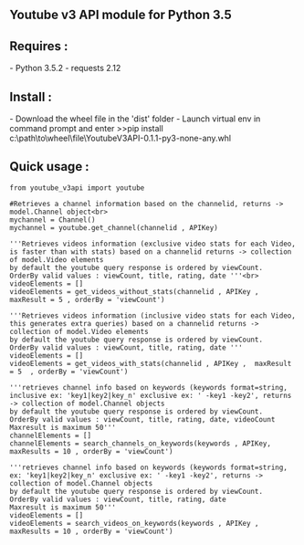 <h2>Youtube v3 API module for Python 3.5</h2>

<h2>Requires :</h2>
    - Python 3.5.2
    - requests 2.12

<h2>Install :</h2>
    - Download the wheel file in the 'dist' folder
    - Launch virtual env in command prompt and enter >>pip install c:\path\to\wheel\file\YoutubeV3API-0.1.1-py3-none-any.whl


<h2>Quick usage :</h2>

    from youtube_v3api import youtube

    #Retrieves a channel information based on the channelid, returns -> model.Channel object<br>
    mychannel = Channel()
    mychannel = youtube.get_channel(channelid , APIKey)
    
    '''Retrieves videos information (exclusive video stats for each Video, is faster than with stats) based on a channelid returns -> collection of model.Video elements
    by default the youtube query response is ordered by viewCount. 
    OrderBy valid values : viewCount, title, rating, date '''<br>
    videoElements = []
    videoElements = get_videos_without_stats(channelid , APIKey , maxResult = 5 , orderBy = 'viewCount')

    '''Retrieves videos information (inclusive video stats for each Video, this generates extra queries) based on a channelid returns -> collection of model.Video elements
    by default the youtube query response is ordered by viewCount. 
    OrderBy valid values : viewCount, title, rating, date '''
    videoElements = []
    videoElements = get_videos_with_stats(channelid , APIKey ,  maxResult = 5  , orderBy = 'viewCount')

    '''retrieves channel info based on keywords (keywords format=string, inclusive ex: 'key1|key2|key_n' exclusive ex: ' -key1 -key2', returns -> collection of model.Channel objects
    by default the youtube query response is ordered by viewCount.
    OrderBy valid values : viewCount, title, rating, date, videoCount
    Maxresult is maximum 50'''
    channelElements = []
    channelElements = search_channels_on_keywords(keywords , APIKey, maxResults = 10 , orderBy = 'viewCount')

    '''retrieves channel info based on keywords (keywords format=string, ex: 'key1|key2|key_n' exclusive ex: ' -key1 -key2', returns -> collection of model.Channel objects
    by default the youtube query response is ordered by viewCount. 
    OrderBy valid values : viewCount, title, rating, date
    Maxresult is maximum 50'''
    videoElements = []
    videoElements = search_videos_on_keywords(keywords , APIKey , maxResults = 10 , orderBy = 'viewCount')
    
